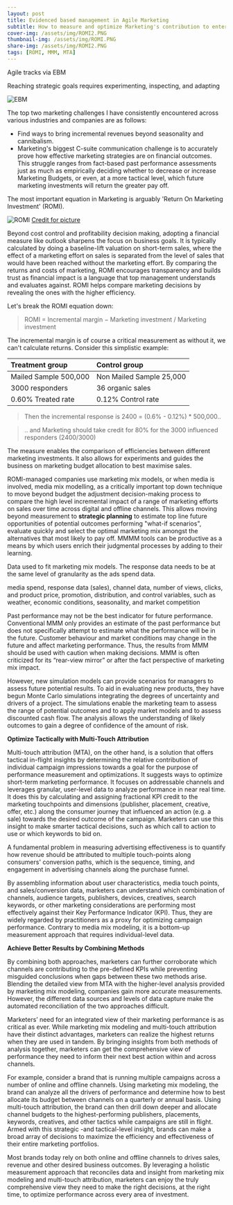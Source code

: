 ```yaml
---
layout: post
title: Evidenced based management in Agile Marketing
subtitle: How to measure and optimize Marketing's contribution to enterprise value
cover-img: /assets/img/ROMI2.PNG
thumbnail-img: /assets/img/ROMI.PNG
share-img: /assets/img/ROMI2.PNG
tags: [ROMI, MMM, MTA]
---
```

Agile tracks via EBM

Reaching strategic goals requires experimenting, inspecting, and adapting

![EBM](https://encrypted-tbn0.gstatic.com/images?q=tbn:ANd9GcQFk4dVQnzO3npZxUpBR1vOJFZf9k_3Mmp_nBGSXTsUnuEqNRkhnbnrGHHDAXCTUmKc71I&usqp=CAU)

The top two marketing challenges I have consistently encountered across various industries and companies are as follows:

* Find ways to bring incremental revenues beyond seasonality and cannibalism. 
* Marketing's  biggest C-suite communication challenge is to accurately prove how effective marketing strategies are on financial outcomes. This struggle ranges from fact-based past performance assessments just as much as empirically deciding whether to decrease or increase Marketing Budgets, or even, at a more tactical level, which future marketing investments will return the greater pay off.

The most important equation in Marketing is arguably 'Return On Marketing Investment' (ROMI).

![ROMI](https://encrypted-tbn0.gstatic.com/images?q=tbn:ANd9GcQW02FU6et9MQH0VOK4F_sr3rwnWLkH4F_z7J3Kf4jsh1Kgc9FkISfTg65gyUgg-JnsjQ&usqp=CAU) [Credit for picture](https://medium.com/@mmajonchi/measuring-the-true-impact-of-iot-bbe434213e20)

Beyond cost control and profitability decision making, adopting a financial measure like outlook sharpens the focus on business goals. It is typically calculated by doing a baseline-lift valuation on short-term sales, where the effect of a marketing effort on sales is separated from the level of sales that would have been reached without the marketing effort. 
By comparing the returns and costs of marketing, ROMI encourages transparency and builds trust as financial impact is a language that top management understands and evaluates against. ROMI helps compare marketing decisions by revealing the ones with the higher efficiency.

Let's break the ROMI equation down:

> ROMI = Incremental margin − Marketing investment / Marketing investment 

The incremental margin is of course a critical measurement as without it, we can't calculate returns. Consider this simplistic example: 

| Treatment group | Control group |
|:------|:------|
| Mailed Sample 500,000| Non Mailed Sample 25,000|
| 3000 responders| 36 organic sales|
| 0.60% Treated rate| 0.12% Control rate|  

> Then the incremental response is 2400 = (0.6% - 0.12%) * 500,000..

> .. and Marketing should take credit for 80% for the 3000 influenced responders (2400/3000)

The measure enables the comparison of efficiencies between different marketing investments. It also allows for experiments and guides the business on marketing budget allocation to best maximise sales. 

ROMI-managed companies use marketing mix models, or when media is involved, media mix modelling, as a critically important top down technique to move beyond budget the adjustment decision-making process to compare the high level incremental impact of a range of marketing efforts on sales over time across digital and offline channels.  This allows moving beyond measurement to **strategic planning** to estimate top line future opportunities of potential outcomes performing "what-if scenarios", evaluate quickly and select the optimal marketing mix amongst the alternatives that most likely to pay off. MMMM tools can be productive as a means by which users enrich their judgmental processes by adding to their learning.

Data used to fit marketing mix models. The response data needs to be at the same level of granularity as the ads spend data. 

media spend, response data (sales), channel data, number of views, clicks, and product price, promotion, distribution, and control
variables, such as weather, economic conditions, seasonality, and market competition

Past performance may not be the best indicator for future performance.
Conventional MMM only provides an estimate of the past performance but does not specifically attempt to estimate what the performance will be in the future. Customer behaviour and market conditions may change in the future and affect marketing performance. Thus, the results from MMM should be used with caution when making decisions. MMM is often criticized for its “rear-view mirror” or after the fact perspective of marketing mix impact. 

However, new simulation models can provide scenarios for managers to assess future potential results. To aid in evaluating new products, they have begun Monte Carlo simulations integrating the degrees of uncertainty and drivers of a project. The simulations enable the marketing team to assess the range of potential outcomes and to apply market models and to assess discounted cash flow. The analysis allows the understanding of likely outcomes to gain a degree of confidence of the amount of risk. 

**Optimize Tactically with Multi-Touch Attribution**

Multi-touch attribution (MTA), on the other hand, is a solution that offers tactical in-flight insights by determining the relative contribution of individual campaign impressions towards a goal for the purpose of performance measurement and optimizations. It suggests ways to optimize short-term marketing performance. It focuses on addressable channels and leverages granular, user-level data to analyze performance in near real time. It does this by calculating and assigning fractional KPI credit to the marketing touchpoints and dimensions (publisher, placement, creative, offer, etc.) along the consumer journey that influenced an action (e.g. a sale) towards the desired outcome of the campaign. Marketers can use this insight to make smarter tactical decisions, such as which call to action to use or which keywords to bid on.

A fundamental problem in measuring advertising effectiveness is to quantify how revenue should be attributed to multiple touch-points along consumers' conversion
paths, which is the sequence, timing, and engagement in advertising channels along the purchase funnel.

By assembling information about user characteristics, media touch points, and sales/conversion data, marketers can understand which combination of channels,
audience targets, publishers, devices, creatives, search keywords, or other marketing considerations are performing most effectively against their Key Performance Indicator (KPI). Thus, they are widely regarded by practitioners as a proxy for optimizing campaign performance. Contrary to media mix modeling, it is a bottom-up measurement approach that requires individual-level data.

**Achieve Better Results by Combining Methods**

By combining both approaches, marketers can further corroborate which channels are contributing to the pre-defined KPIs while preventing misguided conclusions when gaps between these two methods arise. Blending the detailed view from MTA with the higher-level analysis provided by marketing mix modeling, companies gain more
accurate measurements. However, the different data sources and levels of data capture make the automated reconciliation of the two approaches difficult. 

Marketers’ need for an integrated view of their marketing performance is as critical as ever. While marketing mix modeling and multi-touch attribution have their distinct advantages, marketers can realize the highest returns when they are used in tandem. By bringing insights from both methods of analysis together, marketers can get the comprehensive view of performance they need to inform their next best action within and across channels.

For example, consider a brand that is running multiple campaigns across a number of online and offline channels. Using marketing mix modeling, the brand can analyze all the drivers of performance and determine how to best allocate its budget between channels on a quarterly or annual basis. Using multi-touch attribution, the brand can then drill down deeper and allocate channel budgets to the highest-performing publishers, placements, keywords, creatives, and other tactics while campaigns are still in flight. Armed with this strategic -and tactical-level insight, brands can make a broad array of decisions to maximize the efficiency and effectiveness of their entire marketing portfolios.

Most brands today rely on both online and offline channels to drives sales, revenue and other desired business outcomes. By leveraging a holistic measurement approach that reconciles data and insight from marketing mix modeling and multi-touch attribution, marketers can enjoy the truly comprehensive view they need to make the right decisions, at the right time, to optimize performance across every area of investment.
